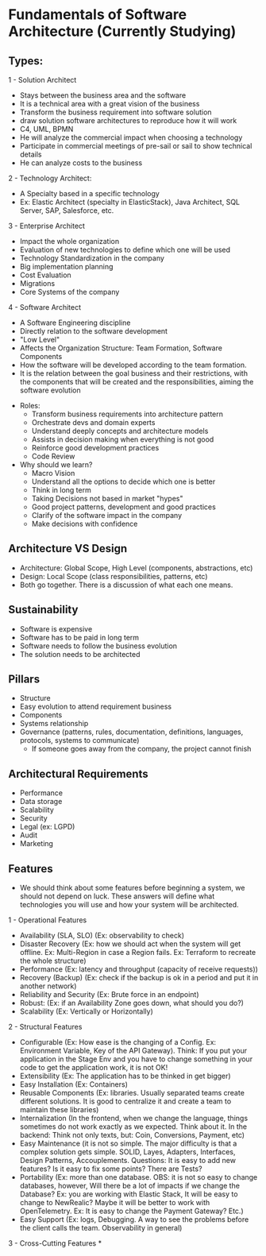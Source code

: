 # Fundamentals of Software Architecture (Currently Studying)

## Types:

1 - Solution Architect
  - Stays between the business area and the software
  - It is a technical area with a great vision of the business
  - Transform the business requirement into software solution
  - draw solution software architectures to reproduce how it will work 
  - C4, UML, BPMN
  - He will analyze the commercial impact when choosing a technology
  - Participate in commercial meetings of pre-sail or sail to show technical details
  - He can analyze costs to the business
  
2 - Technology Architect:
  - A Specialty based in a specific technology
  - Ex: Elastic Architect (specialty in ElasticStack), Java Architect, SQL Server, SAP, Salesforce, etc.
  
3 - Enterprise Architect
  - Impact the whole organization
  - Evaluation of new technologies to define which one will be used
  - Technology Standardization in the company
  - Big implementation planning
  - Cost Evaluation
  - Migrations
  - Core Systems of the company
  
4 - Software Architect
  - A Software Engineering discipline
  - Directly relation to the software development
  - "Low Level"
  - Affects the Organization Structure: Team Formation, Software Components
  - How the software will be developed according to the team formation.
  - It is the relation between the goal business and their restrictions, with the components that will be created and the responsibilities, aiming the software evolution
  * Roles:
    - Transform business requirements into architecture pattern
    - Orchestrate devs and domain experts
    - Understand deeply concepts and architecture models
    - Assists in decision making when everything is not good
    - Reinforce good development practices
    - Code Review
  * Why should we learn?
    - Macro Vision
    - Understand all the options to decide which one is better
    - Think in long term
    - Taking Decisions not based in market "hypes"
    - Good project patterns, development and good practices
    - Clarify of the software impact in the company
    - Make decisions with confidence

## Architecture VS Design
  - Architecture: Global Scope, High Level (components, abstractions, etc)
  - Design: Local Scope (class responsibilities, patterns, etc)
  - Both go together. There is a discussion of what each one means.

## Sustainability
  - Software is expensive
  - Software has to be paid in long term
  - Software needs to follow the business evolution
  - The solution needs to be architected

## Pillars
  - Structure
  - Easy evolution to attend requirement business
  - Components
  - Systems relationship
  - Governance (patterns, rules, documentation, definitions, languages, protocols, systems to communicate)
    * If someone goes away from the company, the project cannot finish

## Architectural Requirements
  - Performance
  - Data storage
  - Scalability
  - Security
  - Legal (ex: LGPD)
  - Audit
  - Marketing

## Features
  - We should think about some features before beginning a system, we should not depend on luck. These answers will define what technologies you will use and how your system will be architected.

1 - Operational Features
  * Availability (SLA, SLO) (Ex: observability to check)
  * Disaster Recovery (Ex: how we should act when the system will get offline. Ex: Multi-Region in case a Region fails. Ex: Terraform to recreate the whole structure)
  * Performance (Ex: latency and throughput (capacity of receive requests))
  * Recovery (Backup) (Ex: check if the backup is ok in a period and put it in another network)
  * Reliability and Security (Ex: Brute force in an endpoint)
  * Robust: (Ex: if an Availability Zone goes down, what should you do?)
  * Scalability (Ex: Vertically or Horizontally)
    
2 - Structural Features
  * Configurable (Ex: How ease is the changing of a Config. Ex: Environment Variable, Key of the API Gateway). Think: If you put your application in the Stage Env and you have to change something in your code to get the application work, it is not OK!
  * Extensibility (Ex: The application has to be thinked in get bigger)
  * Easy Installation (Ex: Containers)
  * Reusable Components (Ex: libraries. Usually separated teams create different solutions. It is good to centralize it and create a team to maintain these libraries)
  * Internalization (In the frontend, when we change the language, things sometimes do not work exactly as we expected. Think about it. In the backend: Think not only texts, but: Coin, Conversions, Payment, etc)
  * Easy Maintenance (it is not so simple. The major difficulty is that a complex solution gets simple. SOLID, Layes, Adapters, Interfaces, Design Patterns, Accouplements. Questions: It is easy to add new features? Is it easy to fix some points? There are Tests?
  * Portability (Ex: more than one database. OBS: it is not so easy to change databases, however, Will there be a lot of impacts if we change the Database? Ex: you are working with Elastic Stack, It will be easy to change to NewRealic? Maybe it will be better to work with OpenTelemetry. Ex: It is easy to change the Payment Gateway? Etc.)
  * Easy Support (Ex: logs, Debugging. A way to see the problems before the client calls the team. Observability in general)
    
3 - Cross-Cutting Features
  * 
